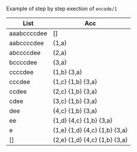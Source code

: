 Example of step by step exection of `encode/1`

|List|Acc|
|----|---|
|aaabccccdee|[]
|aabccccdee|{1,a}
|abccccdee|{2,a}
|bccccdee|{3,a}
|ccccdee|{1,b} {3,a} 
|cccdee|{1,c} {1,b} {3,a}
|ccdee|{2,c} {1,b} {3,a}
|cdee|{3,c} {1,b} {3,a}
|dee|{4,c} {1,b} {3,a}
|ee|{1,d} {4,c} {1,b} {3,a}
|e|{1,e} {1,d} {4,c} {1,b} {3,a}
|[]|{2,e} {1,d} {4,c} {1,b} {3,a}